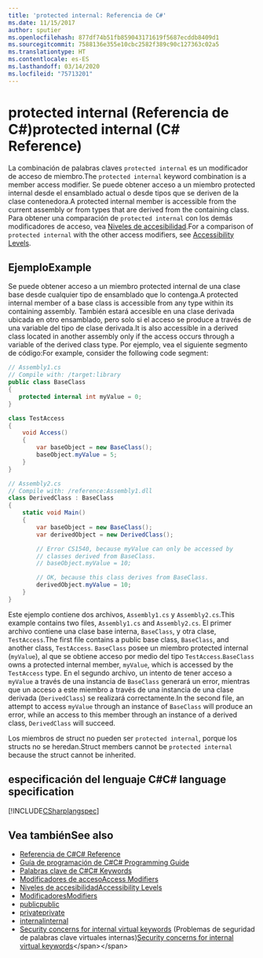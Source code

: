 ```yaml
---
title: 'protected internal: Referencia de C#'
ms.date: 11/15/2017
author: sputier
ms.openlocfilehash: 877df74b51fb859043171619f5687ecddb8409d1
ms.sourcegitcommit: 7588136e355e10cbc2582f389c90c127363c02a5
ms.translationtype: HT
ms.contentlocale: es-ES
ms.lasthandoff: 03/14/2020
ms.locfileid: "75713201"
---
```

# <a name="protected-internal-c-reference"></a><span data-ttu-id="42a7d-102">protected internal (Referencia de C#)</span><span class="sxs-lookup"><span data-stu-id="42a7d-102">protected internal (C# Reference)</span></span>

<span data-ttu-id="42a7d-103">La combinación de palabras claves `protected internal` es un modificador de acceso de miembro.</span><span class="sxs-lookup"><span data-stu-id="42a7d-103">The `protected internal` keyword combination is a member access modifier.</span></span> <span data-ttu-id="42a7d-104">Se puede obtener acceso a un miembro protected internal desde el ensamblado actual o desde tipos que se deriven de la clase contenedora.</span><span class="sxs-lookup"><span data-stu-id="42a7d-104">A protected internal member is accessible from the current assembly or from types that are derived from the containing class.</span></span> <span data-ttu-id="42a7d-105">Para obtener una comparación de `protected internal` con los demás modificadores de acceso, vea [Niveles de accesibilidad](accessibility-levels.md).</span><span class="sxs-lookup"><span data-stu-id="42a7d-105">For a comparison of `protected internal` with the other access modifiers, see [Accessibility Levels](accessibility-levels.md).</span></span>

## <a name="example"></a><span data-ttu-id="42a7d-106">Ejemplo</span><span class="sxs-lookup"><span data-stu-id="42a7d-106">Example</span></span>

<span data-ttu-id="42a7d-107">Se puede obtener acceso a un miembro protected internal de una clase base desde cualquier tipo de ensamblado que lo contenga.</span><span class="sxs-lookup"><span data-stu-id="42a7d-107">A protected internal member of a base class is accessible from any type within its containing assembly.</span></span> <span data-ttu-id="42a7d-108">También estará accesible en una clase derivada ubicada en otro ensamblado, pero solo si el acceso se produce a través de una variable del tipo de clase derivada.</span><span class="sxs-lookup"><span data-stu-id="42a7d-108">It is also accessible in a derived class located in another assembly only if the access occurs through a variable of the derived class type.</span></span> <span data-ttu-id="42a7d-109">Por ejemplo, vea el siguiente segmento de código:</span><span class="sxs-lookup"><span data-stu-id="42a7d-109">For example, consider the following code segment:</span></span>

```csharp
// Assembly1.cs
// Compile with: /target:library
public class BaseClass
{
   protected internal int myValue = 0;
}

class TestAccess
{
    void Access()
    {
        var baseObject = new BaseClass();
        baseObject.myValue = 5;
    }
}
```

```csharp
// Assembly2.cs
// Compile with: /reference:Assembly1.dll
class DerivedClass : BaseClass
{
    static void Main()
    {
        var baseObject = new BaseClass();
        var derivedObject = new DerivedClass();

        // Error CS1540, because myValue can only be accessed by
        // classes derived from BaseClass.
        // baseObject.myValue = 10;

        // OK, because this class derives from BaseClass.
        derivedObject.myValue = 10;
    }
}
```

<span data-ttu-id="42a7d-110">Este ejemplo contiene dos archivos, `Assembly1.cs` y `Assembly2.cs`.</span><span class="sxs-lookup"><span data-stu-id="42a7d-110">This example contains two files, `Assembly1.cs` and `Assembly2.cs`.</span></span>
<span data-ttu-id="42a7d-111">El primer archivo contiene una clase base interna, `BaseClass`, y otra clase, `TestAccess`.</span><span class="sxs-lookup"><span data-stu-id="42a7d-111">The first file contains a public base class, `BaseClass`, and another class, `TestAccess`.</span></span> <span data-ttu-id="42a7d-112">`BaseClass` posee un miembro protected internal (`myValue`), al que se obtiene acceso por medio del tipo `TestAccess`.</span><span class="sxs-lookup"><span data-stu-id="42a7d-112">`BaseClass` owns a protected internal member, `myValue`, which is accessed by the `TestAccess` type.</span></span>
<span data-ttu-id="42a7d-113">En el segundo archivo, un intento de tener acceso a `myValue` a través de una instancia de `BaseClass` generará un error, mientras que un acceso a este miembro a través de una instancia de una clase derivada (`DerivedClass`) se realizará correctamente.</span><span class="sxs-lookup"><span data-stu-id="42a7d-113">In the second file, an attempt to access `myValue` through an instance of `BaseClass` will produce an error, while an access to this member through an instance of a derived class, `DerivedClass` will succeed.</span></span>

<span data-ttu-id="42a7d-114">Los miembros de struct no pueden ser `protected internal`, porque los structs no se heredan.</span><span class="sxs-lookup"><span data-stu-id="42a7d-114">Struct members cannot be `protected internal` because the struct cannot be inherited.</span></span>

## <a name="c-language-specification"></a><span data-ttu-id="42a7d-115">especificación del lenguaje C#</span><span class="sxs-lookup"><span data-stu-id="42a7d-115">C# language specification</span></span>

[!INCLUDE[CSharplangspec](~/includes/csharplangspec-md.md)]

## <a name="see-also"></a><span data-ttu-id="42a7d-116">Vea también</span><span class="sxs-lookup"><span data-stu-id="42a7d-116">See also</span></span>

- [<span data-ttu-id="42a7d-117">Referencia de C#</span><span class="sxs-lookup"><span data-stu-id="42a7d-117">C# Reference</span></span>](../index.md)
- [<span data-ttu-id="42a7d-118">Guía de programación de C#</span><span class="sxs-lookup"><span data-stu-id="42a7d-118">C# Programming Guide</span></span>](../../programming-guide/index.md)
- [<span data-ttu-id="42a7d-119">Palabras clave de C#</span><span class="sxs-lookup"><span data-stu-id="42a7d-119">C# Keywords</span></span>](index.md)
- [<span data-ttu-id="42a7d-120">Modificadores de acceso</span><span class="sxs-lookup"><span data-stu-id="42a7d-120">Access Modifiers</span></span>](access-modifiers.md)
- [<span data-ttu-id="42a7d-121">Niveles de accesibilidad</span><span class="sxs-lookup"><span data-stu-id="42a7d-121">Accessibility Levels</span></span>](accessibility-levels.md)
- [<span data-ttu-id="42a7d-122">Modificadores</span><span class="sxs-lookup"><span data-stu-id="42a7d-122">Modifiers</span></span>](index.md)
- [<span data-ttu-id="42a7d-123">public</span><span class="sxs-lookup"><span data-stu-id="42a7d-123">public</span></span>](public.md)
- [<span data-ttu-id="42a7d-124">private</span><span class="sxs-lookup"><span data-stu-id="42a7d-124">private</span></span>](private.md)
- [<span data-ttu-id="42a7d-125">internal</span><span class="sxs-lookup"><span data-stu-id="42a7d-125">internal</span></span>](internal.md)
- <span data-ttu-id="42a7d-126">[Security concerns for internal virtual keywords](https://docs.microsoft.com/previous-versions/dotnet/netframework-4.0/heyd8kky(v=vs.100)) (Problemas de seguridad de palabras clave virtuales internas)</span><span class="sxs-lookup"><span data-stu-id="42a7d-126">[Security concerns for internal virtual keywords](https://docs.microsoft.com/previous-versions/dotnet/netframework-4.0/heyd8kky(v=vs.100))</span></span>
